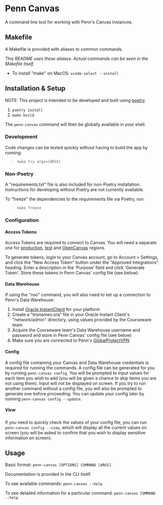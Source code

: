 # Penn Canvas

A command line tool for working with Penn's Canvas instances.

## Makefile

A Makefile is provided with aliases to common commands.

_This README uses these aliases. Actual commands can be seen in the Makefile itself._

- To install "make" on MacOS: `xcode-select --install`

## Installation & Setup

NOTE: This project is intended to be developed and built using
[poetry](https://python-poetry.org/).

1. `poetry install`
2. `make build`

The `penn-canvas` command will then be globally available in your shell.

### Development

Code changes can be tested quickly without having to build the app by running:

> `make try args=[ARGS]`

### Non-Poetry

A "requirements.txt" file is also included for non-Poetry installation.
Instructions for developing without Poetry are not currently available.

To "freeze" the dependencies to the requirements file via Poetry, run:

> `make freeze`

### Configuration

#### Access Tokens

Access Tokens are required to connect to Canvas. You will need a separate one
for [production](https://canvas.upenn.edu/),
[test](https://upenn.test.instructure.com/) and [OpenCanvas](https://upenn-catalog.instructure.com/) regions.

To generate tokens, login to your Canvas account, go to Account > Settings, and
click the "New Access Token" button under the "Approved Integrations" heading.
Enter a description in the 'Purpose' field and click 'Generate Token'. Store
these tokens in Penn Canvas' config file (see below).

#### Data Warehouse

If using the "nso" command, you will also need to set up a connection to Penn's
Data Warehouse:

1. Install [Oracle InstantClient](https://www.oracle.com/database/technologies/instant-client/downloads.html)
   for your platform
2. Create a "tnsnames.ora" file in your Oracle Instant Client's "network/admin"
   directory, using values provided by the Courseware team
3. Acquire the Courseware team's Data Warehouse username and password and store
   in Penn Canvas' config file (see below)
4. Make sure you are connected to Penn's [GlobalProtectVPN](https://www.isc.upenn.edu/how-to/university-vpn-getting-started-guide)

#### Config

A config file containing your Canvas and Data Warehouse credentials is required
for running the commands. A config file can be generated for you by running
`penn-canvas config`. You will be prompted to input values for each item you
wish to add (you will be given a chance to skip items you are not using them).
Input will not be displayed on screen. If you try to run another command without
a config file, you will also be prompted to generate one before proceeding. You
can update your config later by running `penn-canvas config --update`.

##### View

If you need to quickly check the values of your config file, you can run
`penn-canvas config --view`, which will display all the current values on screen
(you will be asked to confirm that you wish to display sensitive information on
screen).

## Usage

Basic format: `penn-canvas [OPTIONS] COMMAND [ARGS]`

Documentation is provided in the CLI itself.

To see available commands: `penn-canvas --help`

To see detailed information for a particular command: `penn-canvas COMMAND --help`
